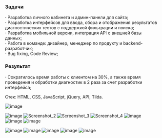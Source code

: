 ### Задачи
· Разработка личного кабинета и админ-панели для сайта;  
· Разработка интерфейсов для ввода, сбора и отображения результатов диагностических тестов с поддержкой фильтрации и поиска;  
· Разработка мобильной версии, интеграция API с внешней базы данных;  
· Работа в команде: дизайнер, менеджер по продукту и backend-разработчик;  
· Bug fixing, Code Review;  

### Результат
· Сократилось время работы с клиентом на 30%, а также время проведения и обработки диагностик в 2 раза за счет разработки интерфейса;  

Стек: HTML, CSS, JavaScript, jQuery, API, Tilda.

![image](https://github.com/MaSStiK/punkt-b/assets/72652605/ac121ccf-e528-4dcd-8673-dfecb352d456)

![image](https://github.com/MaSStiK/punkt-b/assets/72652605/a9900f46-fc3e-475d-8565-9f4de5cfa60b)
![Screenshot_2](https://github.com/MaSStiK/punkt-b/assets/72652605/5fcd4ed1-30a3-4a6a-bc40-a8ad7885fcd8)
![Screenshot_3](https://github.com/MaSStiK/punkt-b/assets/72652605/3b6f1bdf-b1f0-45cb-82c6-c87b9f5c7b03)
![Screenshot_4](https://github.com/MaSStiK/punkt-b/assets/72652605/3629d69d-edb3-4166-ab4b-e8f9d061e048)
![image](https://github.com/MaSStiK/punkt-b/assets/72652605/dd695e85-f8d7-4213-87eb-115806c06bdf)
![image](https://github.com/MaSStiK/punkt-b/assets/72652605/2cb82246-6cf7-4260-a982-77cb1b444097)
![image](https://github.com/MaSStiK/punkt-b/assets/72652605/f6c4f8ac-318a-4dab-98cf-db10f40750e3)


![image](https://github.com/MaSStiK/punkt-b/assets/72652605/5ac1e05a-cec0-4738-b362-38133eff683e)
![image](https://github.com/MaSStiK/punkt-b/assets/72652605/8c0690f0-988d-418e-a9be-cd9d05c77871)
![image](https://github.com/MaSStiK/punkt-b/assets/72652605/d97af567-cc4f-4842-ad35-1442e843490a)
![image](https://github.com/MaSStiK/punkt-b/assets/72652605/5449550f-296c-42bd-9436-85780fbcb26a)
![image](https://github.com/MaSStiK/punkt-b/assets/72652605/cb9ad24c-a59d-4b23-b3d0-97170a4da7f6)

